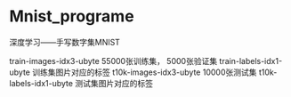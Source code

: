 # Mnist_programe
深度学习——手写数字集MNIST

train-images-idx3-ubyte     55000张训练集， 5000张验证集
train-labels-idx1-ubyte     训练集图片对应的标签
t10k-images-idx3-ubyte      10000张测试集
t10k-labels-idx1-ubyte      测试集图片对应的标签
